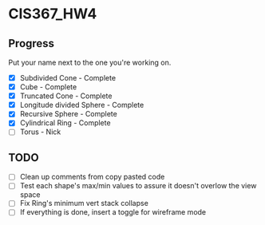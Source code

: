 # CIS367_HW4

## Progress

Put your name next to the one you're working on.

- [x] Subdivided Cone - Complete
- [x] Cube - Complete
- [x] Truncated Cone - Complete
- [x] Longitude divided Sphere - Complete
- [x] Recursive Sphere - Complete
- [x] Cylindrical Ring - Complete
- [ ] Torus - Nick

## TODO

- [ ] Clean up comments from copy pasted code
- [ ] Test each shape's max/min values to assure it doesn't overlow the view space
- [ ] Fix Ring's minimum vert stack collapse
- [ ] If everything is done, insert a toggle for wireframe mode
